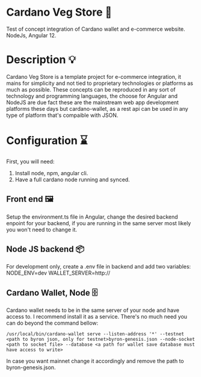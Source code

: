 # Cardano Veg Store 🌽
Test of concept integration of Cardano wallet and e-commerce website. NodeJs, Angular 12.

# Description 💡
Cardano Veg Store is a template project for e-commerce integration, it mains for simplicity and not tied to proprietary technologies or platforms as much as possible.
These concepts can be reproduced in any sort of technology and programming languages, the choose for Angular and NodeJS are due fact these are the mainstream web app development platforms these days but cardano-wallet, as a rest api can be used in any type of platform that's compaible with JSON.

# Configuration ⌛️
First, you will need:

1. Install node, npm, angular cli.
1. Have a full cardano node running and synced.

## Front end 🖼

Setup the environment.ts file in Angular, change the desired backend enpoint for your backend, if you are running in the same server most likely you won't need to change it.


## Node JS backend 📦

For development only, create a .env file in backend and add two variables:
NODE_ENV=dev
WALLET_SERVER=http://<server and port of the cardano-wallet>

## Cardano Wallet, Node 🗄

Cardano wallet needs to be in the same server of your node and have access to. I recommend install it as a service. There's no much need you can do beyond the command bellow:

```
/usr/local/bin/cardano-wallet serve --listen-address '*' --testnet <path to byron json, only for testnet>byron-genesis.json --node-socket <path to socket file> --database <a path for wallet save database must have access to write>
```

In case you want mainnet change it accordingly and remove the path to byron-genesis.json.